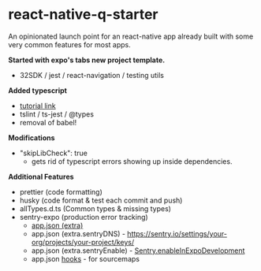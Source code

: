 # react-native-q-starter

An opinionated launch point for an react-native app already built with some very common features for most apps.

**Started with expo's tabs new project template.**

- 32SDK / jest / react-navigation / testing utils

**Added typescript**

- [tutorial link](https://medium.com/@dai_shi/creating-a-minimal-expo-react-native-project-with-typescript-and-jest-5979ab8d7c15)
- tslint / ts-jest / @types
- removal of babel!

**Modifications**

- "skipLibCheck": true
  - gets rid of typescript errors showing up inside dependencies.

**Additional Features**

- prettier (code formatting)
- husky (code format & test each commit and push)
- allTypes.d.ts (Common types & missing types)
- sentry-expo (production error tracking)
  - [app.json (extra)](https://docs.expo.io/versions/latest/workflow/configuration/#extra)
  - app.json (extra.sentryDNS) - https://sentry.io/settings/your-org/projects/your-project/keys/
  - app.json (extra.sentryEnable) - [Sentry.enableInExpoDevelopment](https://docs.expo.io/versions/latest/guides/using-sentry/)
  - app.json [hooks](https://docs.expo.io/versions/latest/guides/using-sentry/) - for sourcemaps
